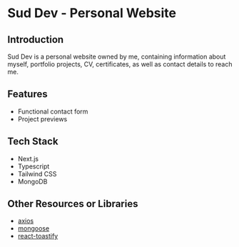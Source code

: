 # Sud Dev - Personal Website

## Introduction
Sud Dev is a personal website owned by me, containing information about myself, portfolio projects, CV, certificates, as well as contact details to reach me.

## Features
* Functional contact form
* Project previews

## Tech Stack
* Next.js
* Typescript
* Tailwind CSS
* MongoDB

## Other Resources or Libraries
* [axios](https://axios-http.com)
* [mongoose](https://mongoosejs.com)
* [react-toastify](https://fkhadra.github.io/react-toastify)
